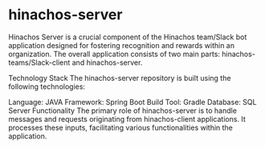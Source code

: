 # hinachos-server
Hinachos Server is a crucial component of the Hinachos team/Slack bot application designed for fostering recognition and rewards within an organization. The overall application consists of two main parts: hinachos-teams/Slack-client and hinachos-server.

Technology Stack
The hinachos-server repository is built using the following technologies:

Language: JAVA
Framework: Spring Boot
Build Tool: Gradle
Database: SQL Server
Functionality
The primary role of hinachos-server is to handle messages and requests originating from hinachos-client applications. It processes these inputs, facilitating various functionalities within the application.
